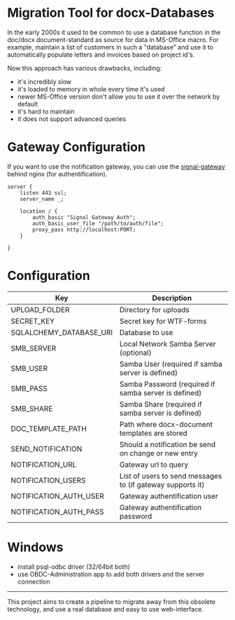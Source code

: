 # Migration Tool for docx-Databases
In the early 2000s it used to be common to use a database function in the doc/docx document-standard as source for data in MS-Office macro. For example, maintain a list of customers in such a "database" and use it to automatically populate letters and invoices based on project id's.

Now this approach has various drawbacks, including:

- it's incredibly slow
- it's loaded to memory in whole every time it's used
- newer MS-Office version don't allow you to use it over the network by default
- it's hard to maintain
- it does not support advanced queries

# Gateway Configuration
If you want to use the notification gateway, you can use the [signal-gateway](https://github.com/FAUSheppy/signal-http-gateway) behind nginx (for authentification).

    server {
        listen 443 ssl;
        server_name _;
    
        location / {
            auth_basic "Signal Gateway Auth";
            auth_basic_user_file "/path/to/auth/file";
            proxy_pass http://localhost:PORT;
        }
    
    }

# Configuration

| Key       | Description |
| --------- | ----------- |
| UPLOAD_FOLDER | Directory for uploads |
| SECRET_KEY | Secret key for WTF-forms |
| SQLALCHEMY_DATABASE_URI | Database to use |
| SMB_SERVER | Local Network Samba Server (optional) |
| SMB_USER | Samba User (required if samba server is defined)| 
| SMB_PASS | Samba Password (required if samba server is defined)| 
| SMB_SHARE | Samba Share (required if samba server is defined) |
| DOC_TEMPLATE_PATH | Path where docx-document templates are stored |
| SEND_NOTIFICATION | Should a notification be send on change or new entry |
| NOTIFICATION_URL | Gateway url to query |
| NOTIFICATION_USERS | List of users to send messages to (if gateway supports it) |
| NOTIFICATION_AUTH_USER | Gateway authentification user |
| NOTIFICATION_AUTH_PASS | Gateway authentification password |

# Windows

- install psql-odbc driver (32/64bit both)
- use OBDC-Administration app to add both drivers and the server connection

---

This project aims to create a pipeline to migrate away from this obsolete technology, and use a real database and easy to use web-interface.
